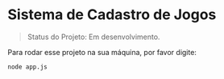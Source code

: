 <h1>Sistema de Cadastro de Jogos</h1>

> Status do Projeto: Em desenvolvimento.

Para rodar esse projeto na sua máquina, por favor digite:

```
node app.js
```
